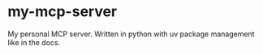 # my-mcp-server
My personal MCP server. Written in python with uv package management like in the docs.
